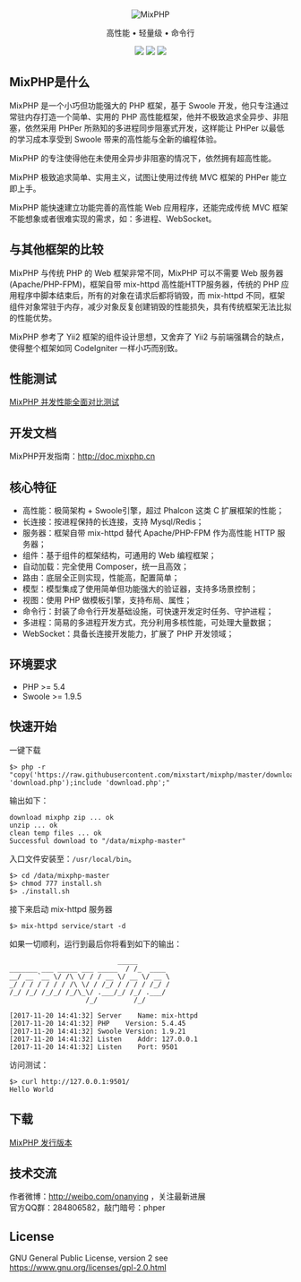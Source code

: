<br>

<p align="center">
<img src="https://box.kancloud.cn/90f9b3c1d667aefa77b09ea1b7ffb054_120x120.png" alt="MixPHP">
</p>

<p align="center">高性能 • 轻量级 • 命令行</p>

<p align="center">
<img src="https://img.shields.io/badge/downloads-6.9k-green.svg">
<img src="https://img.shields.io/badge/platform-linux%20%7C%20win%20%7C%20osx-lightgrey.svg">
<img src="https://img.shields.io/badge/size-238%20KB-green.svg">
</p>

## MixPHP是什么

MixPHP 是一个小巧但功能强大的 PHP 框架，基于 Swoole 开发，他只专注通过常驻内存打造一个简单、实用的 PHP 高性能框架，他并不极致追求全异步、非阻塞，依然采用 PHPer 所熟知的多进程同步阻塞式开发，这样能让 PHPer 以最低的学习成本享受到 Swoole 带来的高性能与全新的编程体验。

MixPHP 的专注使得他在未使用全异步非阻塞的情况下，依然拥有超高性能。

MixPHP 极致追求简单、实用主义，试图让使用过传统 MVC 框架的 PHPer 能立即上手。

MixPHP 能快速建立功能完善的高性能 Web 应用程序，还能完成传统 MVC 框架不能想象或者很难实现的需求，如：多进程、WebSocket。

## 与其他框架的比较

MixPHP 与传统 PHP 的 Web 框架非常不同，MixPHP 可以不需要 Web 服务器(Apache/PHP-FPM)，框架自带 mix-httpd 高性能HTTP服务器，传统的 PHP 应用程序中脚本结束后，所有的对象在请求后都将销毁，而 mix-httpd 不同，框架组件对象常驻于内存，减少对象反复创建销毁的性能损失，具有传统框架无法比拟的性能优势。

MixPHP 参考了 Yii2 框架的组件设计思想，又舍弃了 Yii2 与前端强耦合的缺点，使得整个框架如同 CodeIgniter 一样小巧而别致。

## 性能测试

[MixPHP 并发性能全面对比测试](http://www.jianshu.com/p/f769b6be1caf)

## 开发文档

MixPHP开发指南：http://doc.mixphp.cn

## 核心特征

* 高性能：极简架构 + Swoole引擎，超过 Phalcon 这类 C 扩展框架的性能；
* 长连接：按进程保持的长连接，支持 Mysql/Redis；
* 服务器：框架自带 mix-httpd 替代 Apache/PHP-FPM 作为高性能 HTTP 服务器；
* 组件：基于组件的框架结构，可通用的 Web 编程框架；
* 自动加载：完全使用 Composer，统一且高效；
* 路由：底层全正则实现，性能高，配置简单；
* 模型：模型集成了使用简单但功能强大的验证器，支持多场景控制；
* 视图：使用 PHP 做模板引擎，支持布局、属性；
* 命令行：封装了命令行开发基础设施，可快速开发定时任务、守护进程；
* 多进程：简易的多进程开发方式，充分利用多核性能，可处理大量数据；
* WebSocket：具备长连接开发能力，扩展了 PHP 开发领域；

## 环境要求

* PHP >= 5.4
* Swoole >= 1.9.5

## 快速开始

一键下载

```
$> php -r "copy('https://raw.githubusercontent.com/mixstart/mixphp/master/download.php', 'download.php');include 'download.php';"
```

输出如下：

```
download mixphp zip ... ok
unzip ... ok
clean temp files ... ok
Successful download to "/data/mixphp-master"
```

入口文件安装至：`/usr/local/bin`。

```
$> cd /data/mixphp-master
$> chmod 777 install.sh
$> ./install.sh
```

接下来启动 mix-httpd 服务器

```
$> mix-httpd service/start -d
```

如果一切顺利，运行到最后你将看到如下的输出：

```
                           _____
_______ ___ _____ ___ _____  / /_  ____
__/ __ `__ \/ /\ \/ / / __ \/ __ \/ __ \
_/ / / / / / / /\ \/ / /_/ / / / / /_/ /
/_/ /_/ /_/_/ /_/\_\/ .___/_/ /_/ .___/
                   /_/         /_/

[2017-11-20 14:41:32] Server    Name: mix-httpd
[2017-11-20 14:41:32] PHP    Version: 5.4.45
[2017-11-20 14:41:32] Swoole Version: 1.9.21
[2017-11-20 14:41:32] Listen    Addr: 127.0.0.1
[2017-11-20 14:41:32] Listen    Port: 9501
```

访问测试：

```
$> curl http://127.0.0.1:9501/
Hello World
```

## 下载

[MixPHP 发行版本](https://github.com/mixstart/mixphp/releases)

## 技术交流

作者微博：http://weibo.com/onanying ，关注最新进展     
官方QQ群：284806582，敲门暗号：phper

## License

GNU General Public License, version 2 see https://www.gnu.org/licenses/gpl-2.0.html

